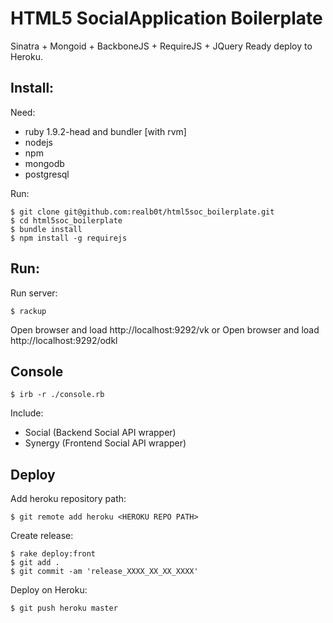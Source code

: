 HTML5 SocialApplication Boilerplate
====================

Sinatra + Mongoid + BackboneJS + RequireJS + JQuery
Ready deploy to Heroku.

Install:
---------------------

Need:

* ruby 1.9.2-head and bundler [with rvm]
* nodejs
* npm
* mongodb
* postgresql

Run:

	$ git clone git@github.com:realb0t/html5soc_boilerplate.git
	$ cd html5soc_boilerplate
    $ bundle install
    $ npm install -g requirejs

Run:
---------------------

Run server:
	
    $ rackup

Open browser and load http://localhost:9292/vk or Open browser and load http://localhost:9292/odkl

Console
----------------------

	$ irb -r ./console.rb

Include:

* Social (Backend Social API wrapper)
* Synergy (Frontend Social API wrapper)

Deploy
-----------------------

Add heroku repository path:

	$ git remote add heroku <HEROKU REPO PATH>

Create release:

	$ rake deploy:front
	$ git add .
	$ git commit -am 'release_XXXX_XX_XX_XXXX'

Deploy on Heroku:

	$ git push heroku master